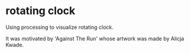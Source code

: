 # rotating clock
 
Using processing to visualize rotating clock.

It was motivated by 'Against The Run' whose artwork was made by Alicja Kwade.
